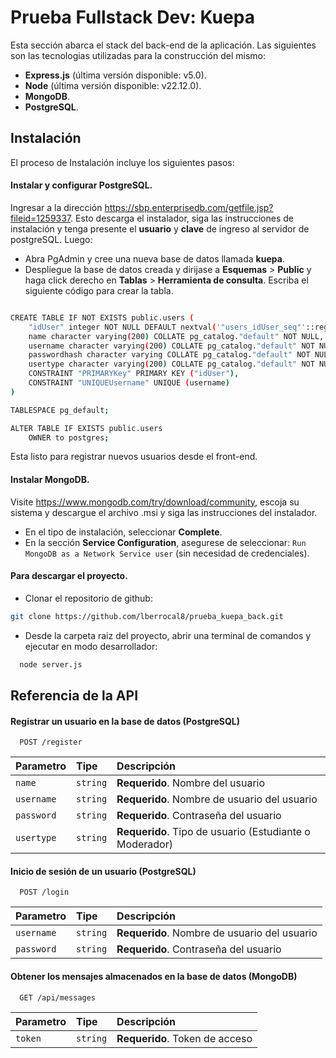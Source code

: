 # Prueba Fullstack Dev: Kuepa
Esta sección abarca el stack del back-end de la aplicación. Las siguientes son las tecnologias utilizadas para la construcción del mismo:

- **Express.js** (última versión disponible: v5.0).
- **Node** (última versión disponible: v22.12.0).
- **MongoDB**.
- **PostgreSQL**.


## Instalación

El proceso de Instalación incluye los siguientes pasos:

#### Instalar y configurar PostgreSQL.

Ingresar a la dirección https://sbp.enterprisedb.com/getfile.jsp?fileid=1259337. Esto descarga el instalador, siga las instrucciones de instalación y tenga presente el **usuario** y **clave** de ingreso al servidor de postgreSQL. Luego:
- Abra PgAdmin y cree una nueva base de datos llamada **kuepa**.
- Despliegue la base de datos creada y dirijase a **Esquemas** > **Public** y haga click derecho en **Tablas** > **Herramienta de consulta**. Escriba el siguiente código para crear la tabla.

```bash

CREATE TABLE IF NOT EXISTS public.users (
    "idUser" integer NOT NULL DEFAULT nextval('"users_idUser_seq"'::regclass),
    name character varying(200) COLLATE pg_catalog."default" NOT NULL,
    username character varying(200) COLLATE pg_catalog."default" NOT NULL,
    passwordhash character varying COLLATE pg_catalog."default" NOT NULL,
    usertype character varying(200) COLLATE pg_catalog."default" NOT NULL,
    CONSTRAINT "PRIMARYKey" PRIMARY KEY ("idUser"),
    CONSTRAINT "UNIQUEUsername" UNIQUE (username)
)

TABLESPACE pg_default;

ALTER TABLE IF EXISTS public.users
    OWNER to postgres;
```

Esta listo para registrar nuevos usuarios desde el front-end.

#### Instalar MongoDB.

Visite https://www.mongodb.com/try/download/community, escoja su sistema y descargue el archivo .msi y siga las instrucciones del instalador.

- En el tipo de instalación, seleccionar **Complete**.
- En la sección **Service Configuration**, asegurese de seleccionar: `Run MongoDB as a Network Service user` (sin necesidad de credenciales).

#### Para descargar el proyecto.

- Clonar el repositorio de github:

```bash
git clone https://github.com/lberrocal8/prueba_kuepa_back.git
```

- Desde la carpeta raiz del proyecto, abrir una terminal de comandos y ejecutar en modo desarrollador:

```bash
  node server.js
```


## Referencia de la API

#### Registrar un usuario en la base de datos (PostgreSQL)

```http
  POST /register
```

| Parametro | Tipe     | Descripción                       |
| :-------- | :------- | :-------------------------------- |
| `name`      | `string` | **Requerido**. Nombre del usuario |
| `username`      | `string` | **Requerido**. Nombre de usuario del usuario |
| `password`      | `string` | **Requerido**. Contraseña del usuario |
| `usertype`      | `string` | **Requerido**. Tipo de usuario (Estudiante o Moderador) |

#### Inicio de sesión de un usuario (PostgreSQL)

```http
  POST /login
```

| Parametro | Tipe     | Descripción                       |
| :-------- | :------- | :-------------------------------- |
| `username`      | `string` | **Requerido**. Nombre de usuario del usuario |
| `password`      | `string` | **Requerido**. Contraseña del usuario |

#### Obtener los mensajes almacenados en la base de datos (MongoDB)

```http
  GET /api/messages
```

| Parametro | Tipe     | Descripción                |
| :-------- | :------- | :------------------------- |
| `token` | `string` | **Requerido**. Token de acceso |
